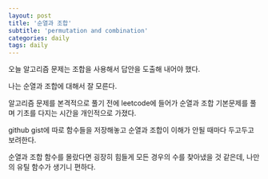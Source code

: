 ```yaml
---
layout: post
title: '순열과 조합'
subtitle: 'permutation and combination'
categories: daily
tags: daily
---
```


오늘 알고리즘 문제는 조합을 사용해서 답안을 도출해 내어야 했다.

나는 순열과 조합에 대해서 잘 모른다.

알고리즘 문제를 본격적으로 풀기 전에 leetcode에 들어가 순열과 조합 기본문제를 풀며 기초를 다지는 시간을 개인적으로 가졌다.

github gist에 따로 함수들을 저장해놓고 순열과 조합이 이해가 안될 때마다 두고두고 보려한다.

순열과 조합 함수를 몰랐다면 굉장히 힘들게 모든 경우의 수를 찾아냈을 것 같은데, 나만의 유틸 함수가 생기니 편하다.
